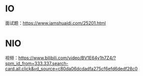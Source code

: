 # IO

面试题：https://www.iamshuaidi.com/25201.html



















# NIO

视频：https://www.bilibili.com/video/BV1E64y1h7Z4/?spm_id_from=333.337.search-card.all.click&vd_source=c80da06dcdadfa275cf6efd6dedf28c0